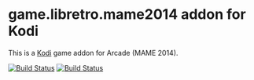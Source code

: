 # game.libretro.mame2014 addon for Kodi

This is a [Kodi](http://kodi.tv) game addon for Arcade (MAME 2014).

[![Build Status](https://travis-ci.org/kodi-game/game.libretro.mame2014.svg?branch=master)](https://travis-ci.org/kodi-game/game.libretro.mame2014)
[![Build Status](https://ci.appveyor.com/api/projects/status/github/kodi-game/game.libretro.mame2014?svg=true)](https://ci.appveyor.com/project/kodi-game/game-libretro-mame2014)
